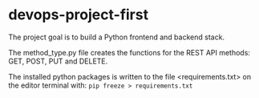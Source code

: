 # devops-project-first
The project goal is to build a Python frontend and backend stack.

The method_type.py file creates the functions for the REST API methods: GET, POST, PUT and DELETE.

The installed python packages is written to the file <requirements.txt> on the editor terminal with:
`pip freeze > requirements.txt`
